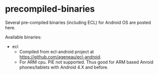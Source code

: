 precompiled-binaries
====================

Several pre-compiled binaries (including ECL) for Android OS are posted here.

Available binaries:
+ ecl
  - Compiled from ecl-android project at https://github.com/ageneau/ecl-android. 
  - For ARM cpu. PIE not supported. Thus good for ARM based Anroid phones/tablets with Android 4.X and before.
